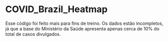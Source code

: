 # COVID_Brazil_Heatmap


Esse código foi feito mais para fins de treino. Os dados estão incompletos, já que a base do Ministério da Saúde apresenta apenas cerca de 10% do total de casos divulgados.
